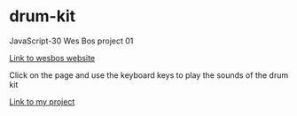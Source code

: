 # drum-kit

JavaScript-30 Wes Bos project 01

[Link to wesbos website](http://wesbos.com/javascript30/)

Click on the page and use the keyboard keys to play the sounds of the drum kit

[Link to my project](https://foxystoat.github.io/drum-kit/)


